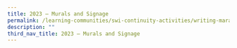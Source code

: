 ```yaml
---
title: 2023 – Murals and Signage
permalink: /learning-communities/swi-continuity-activities/writing-marathon-2023-murals-and-signage/
description: ""
third_nav_title: 2023 – Murals and Signage
---
```

